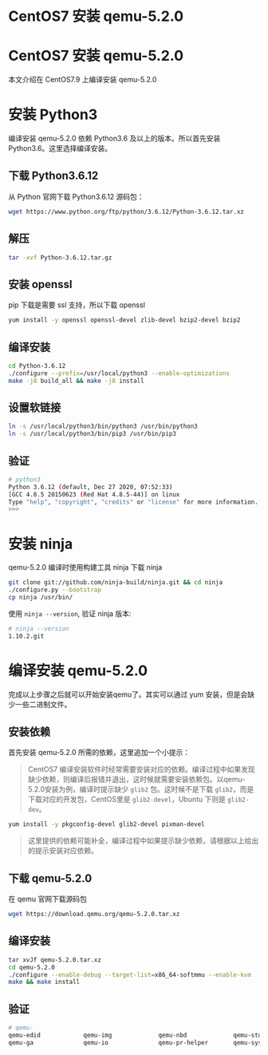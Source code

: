 # CentOS7 安装 qemu-5.2.0


# CentOS7 安装 qemu-5.2.0


本文介绍在 CentOS7.9 上编译安装 qemu-5.2.0

# 安装 Python3
编译安装 qemu-5.2.0 依赖 Python3.6 及以上的版本。所以首先安装 Python3.6。这里选择编译安装。

## 下载 Python3.6.12
从 Python 官网下载 Python3.6.12 源码包：
```bash
wget https://www.python.org/ftp/python/3.6.12/Python-3.6.12.tar.xz
```
## 解压
```bash
tar -xvf Python-3.6.12.tar.gz 
```

## 安装 openssl
pip 下载是需要 ssl 支持，所以下载 openssl
```bash
yum install -y openssl openssl-devel zlib-devel bzip2-devel bzip2
```

## 编译安装
```bash
cd Python-3.6.12
./configure --prefix=/usr/local/python3 --enable-optimizations
make -j8 build_all && make -j8 install
```

## 设置软链接
```bash
ln -s /usr/local/python3/bin/python3 /usr/bin/python3
ln -s /usr/local/python3/bin/pip3 /usr/bin/pip3
```

## 验证
```bash
# python3
Python 3.6.12 (default, Dec 27 2020, 07:52:33)
[GCC 4.8.5 20150623 (Red Hat 4.8.5-44)] on linux
Type "help", "copyright", "credits" or "license" for more information.
>>>
```

# 安装 ninja
qemu-5.2.0 编译时使用构建工具 ninja
下载 ninja
```bash
git clone git://github.com/ninja-build/ninja.git && cd ninja
./configure.py --bootstrap
cp ninja /usr/bin/
```
使用 `ninja --version`, 验证 ninja 版本:
```bash
# ninja --version
1.10.2.git
```

# 编译安装 qemu-5.2.0
完成以上步骤之后就可以开始安装qemu了。其实可以通过 yum 安装，但是会缺少一些二进制文件。

## 安装依赖
首先安装 qemu-5.2.0 所需的依赖，这里追加一个小提示：
> CentOS7 编译安装软件时经常需要安装对应的依赖。编译过程中如果发现缺少依赖，则编译后报错并退出，这时候就需要安装依赖包。以qemu-5.2.0安装为例，编译时提示缺少 `glib2` 包。这时候不是下载 `glib2`，而是下载对应的开发包，CentOS里是 `glib2-devel`，Ubuntu 下则是 `glib2-dev`。

```bash
yum install -y pkgconfig-devel glib2-devel pixman-devel
```
> 这里提供的依赖可能补全，编译过程中如果提示缺少依赖，请根据以上给出的提示安装对应依赖。

## 下载 qemu-5.2.0
在 qemu 官网下载源码包

```bash
wget https://download.qemu.org/qemu-5.2.0.tar.xz
```

## 编译安装
```bash
tar xvJf qemu-5.2.0.tar.xz
cd qemu-5.2.0
./configure --enable-debug --target-list=x86_64-softmmu --enable-kvm
make && make install
```

## 验证
```bash
# qemu-
qemu-edid            qemu-img             qemu-nbd             qemu-storage-daemon
qemu-ga              qemu-io              qemu-pr-helper       qemu-system-x86_64
```


